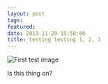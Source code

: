 ```yaml
---
layout: post
tags:
featured:
date: 2013-11-29 15:50:00
title: testing testing 1, 2, 3
---
```


![First test image](https://s3-us-west-2.amazonaws.com/personandplace/2013-10-05-me.jpg)

Is this thing on?

